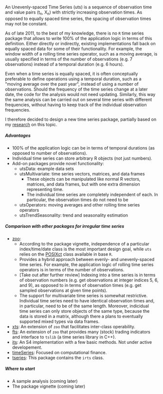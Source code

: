 An Unevenly-spaced Time Series (uts) is a sequence of observation time and value pairs (t<sub>n</sub>, X<sub>n</sub>) with strictly increasing observation times. As opposed to equally spaced time series, the spacing of observation times may not be constant.

As of late 2011, to the best of my knowledge, there is no `R` time series package that allows to write 100% of the application logic in terms of this definition. Either directly or indirectly, existing implementations fall back on equally spaced data for some of their functionality. For example, the window width of a rolling time series operator, such as a moving average, is usually specified in terms of the number of observations (e.g. 7 observations) instead of a temporal duration (e.g. 6 hours).

Even when a time series is equally spaced, it is often conceptually preferable to define operations using a temporal duration, such as a "moving average over the past year", instead of using a number of observations. Should the frequency of the time series change at a later date, the code for the analysis would not need updating. Similarly, this way the same analysis can be carried out on several time series with different frequencies, without having to keep track of the individual observation frequencies.

I therefore decided to design a new time series package, partially based on my [research](http://www.eckner.com/research.html) on this topic.

##### Advantages

* 100% of the application logic can be in terms of temporal durations (as opposed to number of observations).
* Individual time series can store arbitrary R objects (not just numbers).
* Add-on packages provide novel functionality:
  * utsData: example data sets
  * utsMultivariate: time series vectors, matrices, and data frames
    * These objects can be manipulated like normal R vectors, matrices, and data frames, but with one extra dimension representing time.
    * The individual time series are completely independent of each. In particular, the observation times do not need to be
  * utsOperators: moving averages and other rolling time series operators
  * utsTrendSeasonality: trend and seasonality estimation

##### Comparison with other packages for irregular time series

* [zoo](http://cran.r-project.org/web/packages/zoo/index.html):
  * According to the package vignette, independence of a particular index/time/date class is the most important design goal, while `uts` relies on the [POSIXct](https://stat.ethz.ch/R-manual/R-devel/library/base/html/DateTimeClasses.html) class available in base `R`.
  * Provides a hybrid approach between evenly- and unevenly-spaced time series. For example, the application logic of rolling time series operators is in terms of the number of observations.
  * [Take out after further review] Indexing into a time series is in terms of observation numbers (e.g. get observations at integer indices 5, 6, and 9), as opposed to in terms of observation times (e.g. get sampled observations at given time points).
  * The support for multivariate time series is somewhat restrictive. Individual time series need to have identical observation times and, in particular, need to be of the same length. Moreover, indicidual time series can only store objects of the same type, because the data is stored in a matrix, although there a plans to eventually supported mixed types via data frames.
* [xts](http://cran.r-project.org/web/packages/xts/index.html): An extension of `zoo` that facilitates inter-class operability.
* [fts](http://cran.r-project.org/web/packages/fts/index.html): An extension of `zoo` that provides many (stock) trading indicators and interface to `tslib` (a time series library in C++).
* [its](http://cran.r-project.org/web/packages/its/index.html): An S4 implementation with a few basic methods. Not under active developement.
* [timeSeries](http://cran.r-project.org/web/packages/timeSeries/index.html): Focused on computational finance.
* [tseries](http://cran.r-project.org/web/packages/tseries/index.html): This package contains the `irts` class.


##### Where to start

* A sample analysis (coming later)
* The package vignette (coming later)
